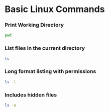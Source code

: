 # Basic Linux Commands

### Print Working Directory
```bash
pwd
```

### List files in the current directory
```bash
ls
```

### Long format listing with permissions
```bash
ls -l
```

### Includes hidden files
```bash
ls -a
```

